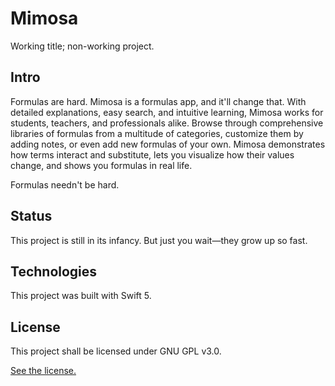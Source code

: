 # Mimosa
Working title; non-working project.

## Intro
Formulas are hard. Mimosa is a formulas app, and it'll change that. With detailed explanations, easy search, and intuitive learning, Mimosa works for students, teachers, and professionals alike. Browse through comprehensive libraries of formulas from a multitude of categories, customize them by adding notes, or even add new formulas of your own. Mimosa demonstrates how terms interact and substitute, lets you visualize how their values change, and shows you formulas in real life.

Formulas needn't be hard.

## Status
This project is still in its infancy. But just you wait—they grow up so fast.

## Technologies
This project was built with Swift 5.

## License
This project shall be licensed under GNU GPL v3.0.

[See the license.](./LICENSE)
